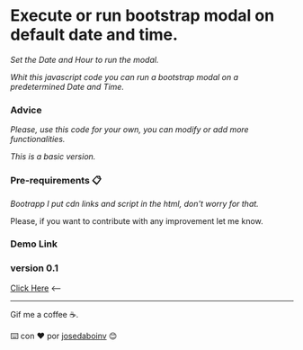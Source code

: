 # Execute or run bootstrap modal on default date and time.

_Set the Date and Hour to run the modal._

_Whit this javascript code you can run a bootstrap modal on a predetermined Date and Time._



### Advice

_Please, use this code for your own, you can modify or add more functionalities._

_This is a basic version._



### Pre-requirements 📋

_Bootrapp_
_I put cdn links and script in the html, don't worry for that._




Please, if you want to contribute with any improvement let me know.

### Demo Link

### version 0.1

[Click Here](https://josedaboinv.github.io/demos/modalb_001/) <--




---
Gif me a coffee ☕. 

⌨️ con ❤️ por [josedaboinv](https://github.com/josedaboinv) 😊

